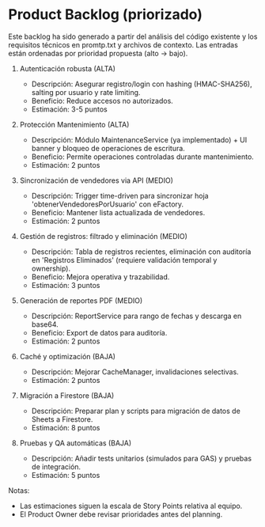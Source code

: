 # Product Backlog (priorizado)

Este backlog ha sido generado a partir del análisis del código existente y los requisitos técnicos en promtp.txt y archivos de contexto. Las entradas están ordenadas por prioridad propuesta (alto -> bajo).

1. Autenticación robusta (ALTA)
   - Descripción: Asegurar registro/login con hashing (HMAC-SHA256), salting por usuario y rate limiting.
   - Beneficio: Reduce accesos no autorizados.
   - Estimación: 3-5 puntos

2. Protección Mantenimiento (ALTA)
   - Descripción: Módulo MaintenanceService (ya implementado) + UI banner y bloqueo de operaciones de escritura.
   - Beneficio: Permite operaciones controladas durante mantenimiento.
   - Estimación: 2 puntos

3. Sincronización de vendedores via API (MEDIO)
   - Descripción: Trigger time-driven para sincronizar hoja 'obtenerVendedoresPorUsuario' con eFactory.
   - Beneficio: Mantener lista actualizada de vendedores.
   - Estimación: 2 puntos

4. Gestión de registros: filtrado y eliminación (MEDIO)
   - Descripción: Tabla de registros recientes, eliminación con auditoría en 'Registros Eliminados' (requiere validación temporal y ownership).
   - Beneficio: Mejora operativa y trazabilidad.
   - Estimación: 3 puntos

5. Generación de reportes PDF (MEDIO)
   - Descripción: ReportService para rango de fechas y descarga en base64.
   - Beneficio: Export de datos para auditoría.
   - Estimación: 2 puntos

6. Caché y optimización (BAJA)
   - Descripción: Mejorar CacheManager, invalidaciones selectivas.
   - Estimación: 2 puntos

7. Migración a Firestore (BAJA)
   - Descripción: Preparar plan y scripts para migración de datos de Sheets a Firestore.
   - Estimación: 8 puntos

8. Pruebas y QA automáticas (BAJA)
   - Descripción: Añadir tests unitarios (simulados para GAS) y pruebas de integración.
   - Estimación: 5 puntos

Notas:
- Las estimaciones siguen la escala de Story Points relativa al equipo.
- El Product Owner debe revisar prioridades antes del planning.
